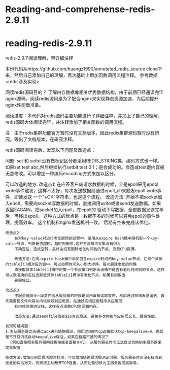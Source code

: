 # Reading-and-comprehense-redis-2.9.11





# reading-redis-2.9.11
redis-2.9.11阅读理解，带详细注释

本份代码从https://github.com/huangz1990/annotated_redis_source clone下来，然后自己添加自己的理解，再次基础上增加函数调用流程注释。
参考数据<redis涉及实现>


阅读redis源码目的？
    了解内存数据库相关优秀数据结构，由于前期已经通读完毕nginx源码，阅读redis源码是为了配合nginx来实现静态资源加速，为后期提升nginx性能做准备。
	
阅读进度：本代码对redis源码主要功能进行了详细注释，并加上了自己的理解。redis源码大体阅读完毕，并注释添加了相关函数的调用流程。

注：由于redis集群功能官方暂时没有文档版本，因此redis集群源码暂时没有研究。等出了文档版本，在研究注释。




redis源码阅读完后，发现以下问题及改造点：


问题: 
	set 和 setbit没有做标记区分都采用REDIS_STRING类，编码方式也一样。
	如果set test abc,然后继续执行setbit test 0 1；是会成功的。会造成test键内容被无意修改。可以增加一种编码encoding方式来加以区分。


可以改造的地方:
	改造点1:
		在应答客户端请求数据的时候，全是epoll采用epool write事件触发，这样不太好，每次发送数据前通过epoll_ctl来触发epoll write事件，即使发送
	一个"+OK"字符串，也是这个流程。
		改造方法: 开始不把socket加入epoll，需要向socket写数据的时候，直接调用write或者send发送数据。如果返回EAGAIN，把socket加入epoll，在epoll的
	驱动下写数据，全部数据发送完毕后，再移出epoll。
		这种方式的优点是：数据不多的时候可以避免epoll的事件处理，提高效率。 这个机制和nginx发送机制一致。
		后期有空来完成该优化。

	改造点2:
		在对key-value对进行老化删除的过程中，采用从expire hash桶中随机取一个key-value节点，判断是否超时，超时则删除,这种方法每次采集点有很大
		不确定性，造成空转，最终由没有删除老化时间到的节点，浪费CPU资源。

		改造方法:在向expire hash桶中添加包含expire时间的key-value节点，在每个具体的table[i]桶对应的链中，可以按照时间从小到大排序，每次删除老化的时候
		直接取具体table[i]桶中的第一个节点接口判断出该桶中是否有老化时间到的节点，这样可以很准确的定位出那些具体table[i]桶中有老化节点，如果有则取出
		删除接口。

	改造点3:
		主服务器同步rdb文件给从服务器的时候是采用直接读取文件，然后通过网络发送出去，首先需要把文件内容从内核读取到应用层，在通过网络应用程序从应用层
		到内核网络协议栈，这样有点浪费CPU资源和内存。

		改造方法:通过sendfile或者aio方式发送，避免多次内核与应用层交互，提高性能。

	发现可疑问题:
	1.主从服务器之间通过ack进行链路探测，他们之间的tcp连接默认tcp-keepalive=0，也就是不开启内核自动keepalive保活，如果在链路不通的情况下
	  (例如直接把主服务器网线拔掉或者直接关机)，从服务器长时间无法自动切换到主服务器来提高服务

	修改方法:增加应用层保活超时检测，可以增加链路保活探测定时器，服务器长时间没有接收到彼此的保活报文，则直接主动断开TCP连接，从而让备切换为主服务器提高服务。

